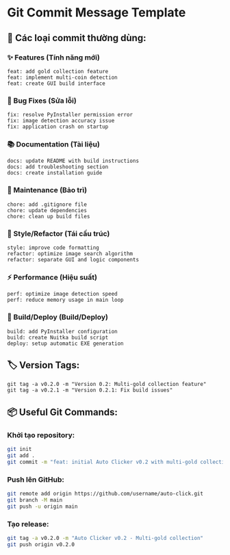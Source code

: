 # Git Commit Message Template

## 📝 Các loại commit thường dùng:

### ✨ Features (Tính năng mới)
```
feat: add gold collection feature
feat: implement multi-coin detection
feat: create GUI build interface
```

### 🐛 Bug Fixes (Sửa lỗi)
```
fix: resolve PyInstaller permission error
fix: image detection accuracy issue
fix: application crash on startup
```

### 📚 Documentation (Tài liệu)
```
docs: update README with build instructions
docs: add troubleshooting section
docs: create installation guide
```

### 🔧 Maintenance (Bảo trì)
```
chore: add .gitignore file
chore: update dependencies
chore: clean up build files
```

### 🎨 Style/Refactor (Tái cấu trúc)
```
style: improve code formatting
refactor: optimize image search algorithm
refactor: separate GUI and logic components
```

### ⚡ Performance (Hiệu suất)
```
perf: optimize image detection speed
perf: reduce memory usage in main loop
```

### 🚀 Build/Deploy (Build/Deploy)
```
build: add PyInstaller configuration
build: create Nuitka build script
deploy: setup automatic EXE generation
```

## 🏷️ Version Tags:
```
git tag -a v0.2.0 -m "Version 0.2: Multi-gold collection feature"
git tag -a v0.2.1 -m "Version 0.2.1: Fix build issues"
```

## 📦 Useful Git Commands:

### Khởi tạo repository:
```bash
git init
git add .
git commit -m "feat: initial Auto Clicker v0.2 with multi-gold collection"
```

### Push lên GitHub:
```bash
git remote add origin https://github.com/username/auto-click.git
git branch -M main
git push -u origin main
```

### Tạo release:
```bash
git tag -a v0.2.0 -m "Auto Clicker v0.2 - Multi-gold collection"
git push origin v0.2.0
```
